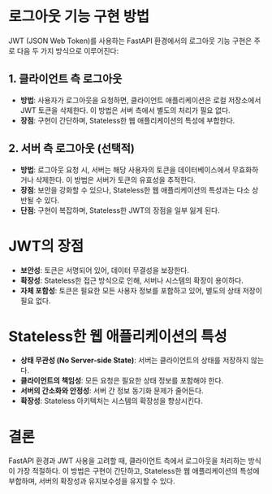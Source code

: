 # 로그아웃 기능 구현 방법

JWT (JSON Web Token)를 사용하는 FastAPI 환경에서의 로그아웃 기능 구현은 주로 다음 두 가지 방식으로 이루어진다:

## 1. 클라이언트 측 로그아웃

- **방법**: 사용자가 로그아웃을 요청하면, 클라이언트 애플리케이션은 로컬 저장소에서 JWT 토큰을 삭제한다. 이 방법은 서버 측에서 별도의 처리가 필요 없다.
- **장점**: 구현이 간단하며, Stateless한 웹 애플리케이션의 특성에 부합한다.

## 2. 서버 측 로그아웃 (선택적)

- **방법**: 로그아웃 요청 시, 서버는 해당 사용자의 토큰을 데이터베이스에서 무효화하거나 삭제한다. 이 방법은 서버가 토큰의 유효성을 추적한다.
- **장점**: 보안을 강화할 수 있으나, Stateless한 웹 애플리케이션의 특성과는 다소 상반될 수 있다.
- **단점**: 구현이 복잡하며, Stateless한 JWT의 장점을 일부 잃게 된다.

# JWT의 장점

- **보안성**: 토큰은 서명되어 있어, 데이터 무결성을 보장한다.
- **확장성**: Stateless한 접근 방식으로 인해, 서버나 시스템의 확장이 용이하다.
- **자체 포함성**: 토큰은 필요한 모든 사용자 정보를 포함하고 있어, 별도의 상태 저장이 필요 없다.

# Stateless한 웹 애플리케이션의 특성

- **상태 무관성 (No Server-side State)**: 서버는 클라이언트의 상태를 저장하지 않는다.
- **클라이언트의 책임성**: 모든 요청은 필요한 상태 정보를 포함해야 한다.
- **서버의 간소화와 안정성**: 서버 간 정보 동기화 문제가 줄어든다.
- **확장성**: Stateless 아키텍처는 시스템의 확장성을 향상시킨다.

# 결론

FastAPI 환경과 JWT 사용을 고려할 때, 클라이언트 측에서 로그아웃을 처리하는 방식이 가장 적절하다. 이 방법은 구현이 간단하고, Stateless한 웹 애플리케이션의 특성에 부합하며, 서버의 확장성과 유지보수성을 유지할 수 있다.
